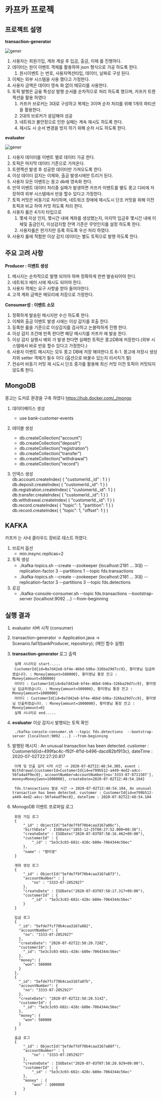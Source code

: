 카프카 프로젝
===================

프로젝트 설명
-------------------

**transaction-generator**

![gener](transaction-generator/image/gener.png)

1. 사용자는 회원가입, 계좌 계설 후 입금, 출금, 이체 를 진행하다.
2. 데이터는 원이 이벤트 객체를 활용하여 json 형식으로 가공 하도록 한다.
    1. 원시이벤트 는 번호, 사용자액션타입, 데이터, 날짜로 구성 된다.
3. 이체는 외부 시스템을 사용 했다고 가정한다.
4. 사용자 금액은 데이터 영속 화 없이 메모리를 사용한다.
5. 토픽 발행은 금융 특성상 발행 순서를 순차적으로 처리 하도록 했으며, 카프카 트렌젝션을 활용 하였다
    1. 카프카 브로커는 3대로 구성하고 복제는 3이며 순차 처리를 위해 1개의 파티션을 활용한다.
    2. 2대의 브로커가 응답해야 성공
    3. 네트워크 불안정으로 인한 실패는 계속 재시도 하도록 한다.
    4. 재시도  시 순서 변경을 방지 하기 위해 순차 시도 하도록 한다.

**evaluator**

![gener](evaluator/image/eval.png)

1. 사용자 데이터를 이벤트 별로 데이터 가공 한다.
2. 토픽은 마지막 데이터 기준으로 가져온다.
3. 트렌젝션 발생 후  성공한 데이터만 가져오도록 한다.
4. 이상 데이터 감지는 이체와, 출금 발생시에만 트리거 된다.
5. 사용자 모든 이벤트는 몽고 db에 영속화 한다.
6. 만약 이벤트 데이터 처리중 실패가 발생하면 카프카 이벤트를 별도 몽고 디비에 저장하여 외부 시스템에서 반응 할수 있다고 가정한다.
7. 토픽 커밋은 비동기로 처리하며, 네트워크 장애에 재시도시 단조 커밋을 위해 이전 토픽과 비교 하여 커밋 하도록 처리 한다.
8. 사용자 룰은 4가지 타입으로
    1. 몇세 이상 인지, 몇시간 내에 계좌를 생성했는지, 마지막 입금후 몇시간 내에 이체및 출금인지, 이상감지할 잔액 기준은 무엇인지를 설정 하도록 한다.
    2. 사용자룰은 한가지만 등록 하도록 우선 처리 하였다.
9. 사용자 룰에 적합한 이상 감지 데이터는 별도 토픽으로 발행 하도록 한다.

주요 고려 사항
-------------------
**Producer : 이벤트 생성** 
1. 메시지는 순차적으로 발행 되어야 하며 정확하게 한번 발송되어야 한다.
2. 네트워크 에러 시에 재시도 되어야 한다.
3. 사용자 객체는 요구 사항을 받아 들어야한다.
4. 고객 계좌 금액은 메모리에 저장으로 가정한다.

**Consumer성 : 이벤트 소모**
1. 정확하게 발송된 메시지만 수신 하도록 한다.
2. 이체와 출금 이벤트 발생 시에는 이상 감지를 호출 한다.
3. 등록한 룰을 기준으로 이상감지를 검사하고 논블럭하게 진행 한다.
4. 이상 감지 조건에 만족 한다면 해당 메시지를 카프카 에 발송 한다.
5. 이상 감지 실행시 예외 가 발생 한다면 실패한 토픽은 몽고DB에 저장한다.(외부 시스템에서 바로 반응 할수 있다고 가정한다.)
6. 사용자 이벤트  메시지는 모두 몽고 DB에 저장 해야한다.트
    6-1. 몽고에 저장시 생성자와 setter 객체가 필수 이다 (옵션으로 바꿀수 있는지 리서치가 필)
7. 컨슈머 비동기 커밋 재 시도시 단조 증가를 활용해 최신 커밋 이전 토픽이 커밋되지 않도록 한다.


MongoDB
-------------------

몽고는 도커로 환경을 구축 하였다
https://hub.docker.com/_/mongo

1. 데이터베이스 생성
    - use bank-customer-events

2. 테이블 생성
    - db.createCollection("account")	
    - db.createCollection("deposit")
    - db.createCollection("registration")
    - db.createCollection("transfer")
    - db.createCollection("withdrawal")
    - db.createCollection("record")
3. 인덱스 생성    
    db.account.createIndex( { "customerId._id" : 1 } )
    db.deposit.createIndex( { "customerId._id": 1 } )
    db.registration.createIndex( { "customerId._id": 1 } )
    db.transfer.createIndex( { "customerId._id": 1 } )
    db.withdrawal.createIndex( { "customerId._id": 1 } )
    db.record.createIndex( { "topic": 1, "partition": 1 } )
    db.record.createIndex( { "topic": 1, "offset": 1 } )
    
KAFKA
-------------------
카프카 는 사내 클라우드 장비로 테스트 하였다.

1. 브로커 옵션
    - min.insync.replicas=2
2. 토픽 생성    
    - ./kafka-topics.sh --create --zookeeper {localhost:2181 ... 3대} --replication-factor 3 --partitions 1 --topic fds.transactions
    - ./kafka-topics.sh --create --zookeeper {localhost:2181 ... 3대} --replication-factor 3 --partitions 3 --topic fds.detections
3. 로깅     
    - ./kafka-console-consumer.sh --topic fds.transactions --bootstrap-server {localhost:9092 ...} --from-beginning



실행 결과
-------------------
1. evaluator 서버 시작 (consumer)
2. transaction-generator -> Application.java -> Scenario.fail1(bankProducer, repository); (메인 함수 실행)

3. **transaction-generator** 로그 출력

        실패 시나리오 start.....
        CustomerId{id=0a7d42e8-bf4e-46bd-b96a-326ba29d7cc9}, 황미영님 입금하였습니다. : Money{amount=500000}, 황미영님 통장 잔고 : Money{amount=500000}
        아이디 : CustomerId{id=0a7d42e8-bf4e-46bd-b96a-326ba29d7cc9}, 황미영님 입금하였습니다. : Money{amount=500000}, 황미영님 통장 잔고 : Money{amount=1000000}
        아이디 : CustomerId{id=0a7d42e8-bf4e-46bd-b96a-326ba29d7cc9}, 황미영님 인출하였습니다. : Money{amount=1000000}, 황미영님 통장 잔고 : Money{amount=0}
        실패 시나리오 end.....


4. **evaluator**
이상 감지시 발행되는 토픽 확인

        ./kafka-console-consumer.sh --topic fds.detections  --bootstrap-server {localhost:9092 ...} --from-beginning

5. 발행된 메시지 : An unusual transaction has been detected. customer : CustomerId{id=499fac4c-f92f-4f1d-b496-dacd82bf913c}, dateTime : 2020-07-02T22:27:20.817

        이체 및 인출 감지 시작 시간 -> 2020-07-02T22:48:54.305, event : Withdrawal{customerId=CustomerId{id=e799b512-a449-4ed2-a4cc-56fa4adf9ec0}, accountNumber=AccountNumber{no='3333-07-8711507'}, money=Money{won=1000000}, createDate=2020-07-02T22:48:54.104}

        fds.transactions 발송 시간 -> 2020-07-02T22:48:54.104, An unusual transaction has been detected. customer : CustomerId{id=e799b512-a449-4ed2-a4cc-56fa4adf9ec0}, dateTime : 2020-07-02T22:48:54.104

6. MonogoDB 이벤트 프로파일 로그

        회원 가입 로그
        {
            "_id" : ObjectId("5efde7f9f70b4caa3167a86c"),
            "birthDate" : ISODate("1855-12-25T08:27:52.000+08:30"),
            "createDate" : ISODate("2020-07-03T07:58:16.462+09:00"),
            "customerId" : {
                "_id" : "5e3c3c03-602c-428c-b80e-7064344c56ec"
            },
            "name" : "황미영"
        }

        계좌 생성 로그
        {
            "_id" : ObjectId("5efde7f9f70b4caa3167a873"),
            "accountNumber" : {
                "no" : "3333-07-2052927"
            },
            "createDate" : ISODate("2020-07-03T07:58:17.317+09:00"),
            "customerId" : {
                "_id" : "5e3c3c03-602c-428c-b80e-7064344c56ec"
            }
        }

        입금 로그
        {
          "_id": "5efde7fcf70b4caa3167a882",
          "accountNumber": {
            "no": "3333-07-2052927"
          },
          "createDate": "2020-07-02T22:58:20.728Z",
          "customerId": {
            "_id": "5e3c3c03-602c-428c-b80e-7064344c56ec"
          },
          "money": {
            "won": 500000
          }
        },
        {
          "_id": "5efde7fcf70b4caa3167a87b",
          "accountNumber": {
            "no": "3333-07-2052927"
          },
          "createDate": "2020-07-02T22:58:20.514Z",
          "customerId": {
            "_id": "5e3c3c03-602c-428c-b80e-7064344c56ec"
          },
          "money": {
            "won": 500000
          }
        }

        출금 로그
        {
            "_id" : ObjectId("5efde7fdf70b4caa3167a88f"),
            "accountNumber" : {
                "no" : "3333-07-2052927"
            },
            "createDate" : ISODate("2020-07-03T07:58:20.929+09:00"),
            "customerId" : {
                "_id" : "5e3c3c03-602c-428c-b80e-7064344c56ec"
            },
            "money" : {
                "won" : 1000000
            }
        }
